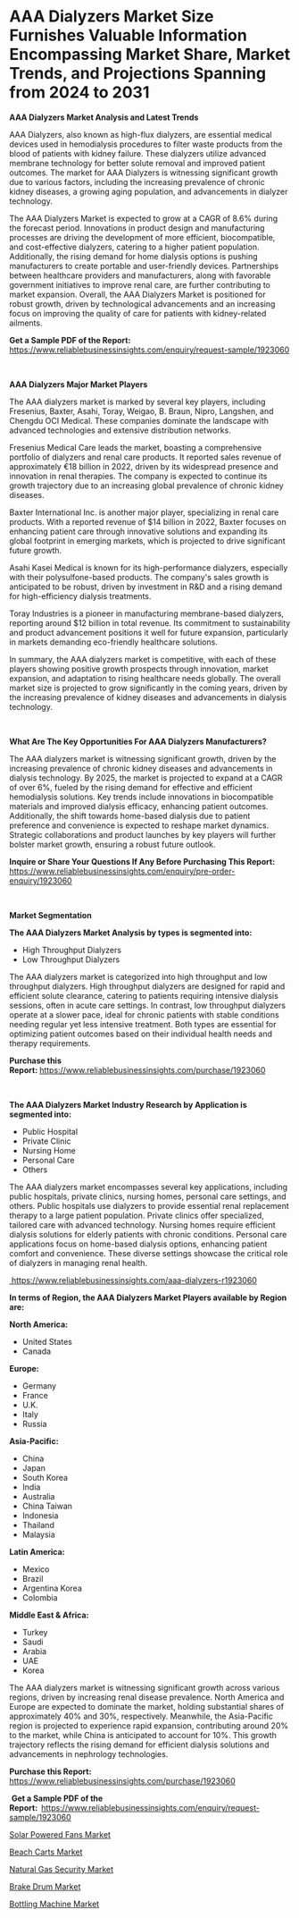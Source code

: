 <p><h1>AAA Dialyzers Market Size Furnishes Valuable Information Encompassing Market Share, Market Trends, and Projections Spanning from 2024 to 2031</h1></p><p><strong>AAA Dialyzers Market Analysis and Latest Trends</strong></p>
<p><p>AAA Dialyzers, also known as high-flux dialyzers, are essential medical devices used in hemodialysis procedures to filter waste products from the blood of patients with kidney failure. These dialyzers utilize advanced membrane technology for better solute removal and improved patient outcomes. The market for AAA Dialyzers is witnessing significant growth due to various factors, including the increasing prevalence of chronic kidney diseases, a growing aging population, and advancements in dialyzer technology.</p><p>The AAA Dialyzers Market is expected to grow at a CAGR of 8.6% during the forecast period. Innovations in product design and manufacturing processes are driving the development of more efficient, biocompatible, and cost-effective dialyzers, catering to a higher patient population. Additionally, the rising demand for home dialysis options is pushing manufacturers to create portable and user-friendly devices. Partnerships between healthcare providers and manufacturers, along with favorable government initiatives to improve renal care, are further contributing to market expansion. Overall, the AAA Dialyzers Market is positioned for robust growth, driven by technological advancements and an increasing focus on improving the quality of care for patients with kidney-related ailments.</p></p>
<p><strong>Get a Sample PDF of the Report:&nbsp;</strong> <a href="https://www.reliablebusinessinsights.com/enquiry/request-sample/1923060?utm_campaign=1723&utm_medium=2&utm_source=Github&utm_content=ia&utm_term=24102024&utm_id=aaa-dialyzers">https://www.reliablebusinessinsights.com/enquiry/request-sample/1923060</a></p>
<p>&nbsp;</p>
<p><strong>AAA Dialyzers Major Market Players</strong></p>
<p><p>The AAA dialyzers market is marked by several key players, including Fresenius, Baxter, Asahi, Toray, Weigao, B. Braun, Nipro, Langshen, and Chengdu OCI Medical. These companies dominate the landscape with advanced technologies and extensive distribution networks.</p><p>Fresenius Medical Care leads the market, boasting a comprehensive portfolio of dialyzers and renal care products. It reported sales revenue of approximately €18 billion in 2022, driven by its widespread presence and innovation in renal therapies. The company is expected to continue its growth trajectory due to an increasing global prevalence of chronic kidney diseases.</p><p>Baxter International Inc. is another major player, specializing in renal care products. With a reported revenue of $14 billion in 2022, Baxter focuses on enhancing patient care through innovative solutions and expanding its global footprint in emerging markets, which is projected to drive significant future growth.</p><p>Asahi Kasei Medical is known for its high-performance dialyzers, especially with their polysulfone-based products. The company's sales growth is anticipated to be robust, driven by investment in R&D and a rising demand for high-efficiency dialysis treatments.</p><p>Toray Industries is a pioneer in manufacturing membrane-based dialyzers, reporting around $12 billion in total revenue. Its commitment to sustainability and product advancement positions it well for future expansion, particularly in markets demanding eco-friendly healthcare solutions.</p><p>In summary, the AAA dialyzers market is competitive, with each of these players showing positive growth prospects through innovation, market expansion, and adaptation to rising healthcare needs globally. The overall market size is projected to grow significantly in the coming years, driven by the increasing prevalence of kidney diseases and advancements in dialysis technology.</p></p>
<p>&nbsp;</p>
<p><strong>What Are The Key Opportunities For AAA Dialyzers Manufacturers?</strong></p>
<p><p>The AAA dialyzers market is witnessing significant growth, driven by the increasing prevalence of chronic kidney diseases and advancements in dialysis technology. By 2025, the market is projected to expand at a CAGR of over 6%, fueled by the rising demand for effective and efficient hemodialysis solutions. Key trends include innovations in biocompatible materials and improved dialysis efficacy, enhancing patient outcomes. Additionally, the shift towards home-based dialysis due to patient preference and convenience is expected to reshape market dynamics. Strategic collaborations and product launches by key players will further bolster market growth, ensuring a robust future outlook.</p></p>
<p><strong>Inquire or Share Your Questions If Any Before Purchasing This Report:</strong> <a href="https://www.reliablebusinessinsights.com/enquiry/pre-order-enquiry/1923060?utm_campaign=1723&utm_medium=2&utm_source=Github&utm_content=ia&utm_term=24102024&utm_id=aaa-dialyzers">https://www.reliablebusinessinsights.com/enquiry/pre-order-enquiry/1923060</a></p>
<p>&nbsp;</p>
<p><strong>Market Segmentation</strong></p>
<p><strong>The AAA Dialyzers Market Analysis by types is segmented into:</strong></p>
<p><ul><li>High Throughput Dialyzers</li><li>Low Throughput Dialyzers</li></ul></p>
<p><p>The AAA dialyzers market is categorized into high throughput and low throughput dialyzers. High throughput dialyzers are designed for rapid and efficient solute clearance, catering to patients requiring intensive dialysis sessions, often in acute care settings. In contrast, low throughput dialyzers operate at a slower pace, ideal for chronic patients with stable conditions needing regular yet less intensive treatment. Both types are essential for optimizing patient outcomes based on their individual health needs and therapy requirements.</p></p>
<p><strong>Purchase this Report:&nbsp;</strong><a href="https://www.reliablebusinessinsights.com/purchase/1923060?utm_campaign=1723&utm_medium=2&utm_source=Github&utm_content=ia&utm_term=24102024&utm_id=aaa-dialyzers">https://www.reliablebusinessinsights.com/purchase/1923060</a></p>
<p>&nbsp;</p>
<p><strong>The AAA Dialyzers Market Industry Research by Application is segmented into:</strong></p>
<p><ul><li>Public Hospital</li><li>Private Clinic</li><li>Nursing Home</li><li>Personal Care</li><li>Others</li></ul></p>
<p><p>The AAA dialyzers market encompasses several key applications, including public hospitals, private clinics, nursing homes, personal care settings, and others. Public hospitals use dialyzers to provide essential renal replacement therapy to a large patient population. Private clinics offer specialized, tailored care with advanced technology. Nursing homes require efficient dialysis solutions for elderly patients with chronic conditions. Personal care applications focus on home-based dialysis options, enhancing patient comfort and convenience. These diverse settings showcase the critical role of dialyzers in managing renal health.</p></p>
<p><a href="https://www.reliablebusinessinsights.com/aaa-dialyzers-r1923060?utm_campaign=1723&utm_medium=2&utm_source=Github&utm_content=ia&utm_term=24102024&utm_id=aaa-dialyzers">&nbsp;https://www.reliablebusinessinsights.com/aaa-dialyzers-r1923060</a></p>
<p><strong>In terms of Region, the AAA Dialyzers Market Players available by Region are:</strong></p>
<p>
    <p> <strong> North America: </strong>
        <ul>
            <li>United States</li>
            <li>Canada</li>
        </ul>
        </p> 
    <p> <strong> Europe: </strong>
        <ul>
            <li>Germany</li>
            <li>France</li>
            <li>U.K.</li>
            <li>Italy</li>
            <li>Russia</li>
        </ul>
        </p> 
    <p> <strong> Asia-Pacific: </strong>
        <ul>
            <li>China</li>
            <li>Japan</li>
            <li>South Korea</li>
            <li>India</li>
            <li>Australia</li>
            <li>China Taiwan</li>
            <li>Indonesia</li>
            <li>Thailand</li>
            <li>Malaysia</li>
        </ul>
        </p> 
    <p> <strong> Latin America: </strong>
        <ul>
            <li>Mexico</li>
            <li>Brazil</li>
            <li>Argentina Korea</li>
            <li>Colombia</li>
        </ul>
        </p> 
    <p> <strong> Middle East & Africa: </strong>
        <ul>
            <li>Turkey</li>
            <li>Saudi</li>
            <li>Arabia</li>
            <li>UAE</li>
            <li>Korea</li>
        </ul>
    </p>
    </p>
<p><p>The AAA dialyzers market is witnessing significant growth across various regions, driven by increasing renal disease prevalence. North America and Europe are expected to dominate the market, holding substantial shares of approximately 40% and 30%, respectively. Meanwhile, the Asia-Pacific region is projected to experience rapid expansion, contributing around 20% to the market, while China is anticipated to account for 10%. This growth trajectory reflects the rising demand for efficient dialysis solutions and advancements in nephrology technologies.</p></p>
<p><strong>Purchase this Report: </strong><a href="https://www.reliablebusinessinsights.com/purchase/1923060?utm_campaign=1723&utm_medium=2&utm_source=Github&utm_content=ia&utm_term=24102024&utm_id=aaa-dialyzers">https://www.reliablebusinessinsights.com/purchase/1923060</a></p>
<p>&nbsp;<strong>Get a Sample PDF of the Report:&nbsp;&nbsp;</strong><a href="https://www.reliablebusinessinsights.com/enquiry/request-sample/1923060?utm_campaign=1723&utm_medium=2&utm_source=Github&utm_content=ia&utm_term=24102024&utm_id=aaa-dialyzers">https://www.reliablebusinessinsights.com/enquiry/request-sample/1923060</a></p>
<p><strong></strong></p>
<p><p><a href="https://www.linkedin.com/pulse/investing-solar-powered-fans-market-trends-leading-products-ullwe?utm_campaign=1723&utm_medium=2&utm_source=Github&utm_content=ia&utm_term=24102024&utm_id=aaa-dialyzers">Solar Powered Fans Market</a></p><p><a href="https://www.linkedin.com/pulse/beach-carts-market-analysis-report-global-insights-region-qrpxe?utm_campaign=1723&utm_medium=2&utm_source=Github&utm_content=ia&utm_term=24102024&utm_id=aaa-dialyzers">Beach Carts Market</a></p><p><a href="https://www.linkedin.com/pulse/natural-gas-security-market-global-regional-analysis-focus-joope?utm_campaign=1723&utm_medium=2&utm_source=Github&utm_content=ia&utm_term=24102024&utm_id=aaa-dialyzers">Natural Gas Security Market</a></p><p><a href="https://www.linkedin.com/pulse/global-brake-drum-market-exploring-share-trends-future-feqle?utm_campaign=1723&utm_medium=2&utm_source=Github&utm_content=ia&utm_term=24102024&utm_id=aaa-dialyzers">Brake Drum Market</a></p><p><a href="https://www.linkedin.com/pulse/global-bottling-machine-market-analysis-trends-forecasts-boune?utm_campaign=1723&utm_medium=2&utm_source=Github&utm_content=ia&utm_term=24102024&utm_id=aaa-dialyzers">Bottling Machine Market</a></p></p>